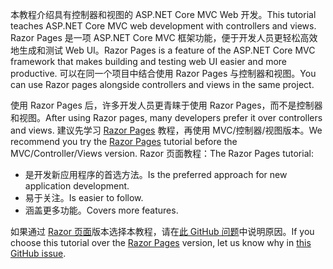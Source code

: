 <span data-ttu-id="2891f-101">本教程介绍具有控制器和视图的 ASP.NET Core MVC Web 开发。</span><span class="sxs-lookup"><span data-stu-id="2891f-101">This tutorial teaches ASP.NET Core MVC web development with controllers and views.</span></span> <span data-ttu-id="2891f-102">Razor Pages 是一项 ASP.NET Core MVC 框架功能，便于开发人员更轻松高效地生成和测试 Web UI。</span><span class="sxs-lookup"><span data-stu-id="2891f-102">Razor Pages is a feature of the ASP.NET Core MVC framework that makes building and testing web UI easier and more productive.</span></span> <span data-ttu-id="2891f-103">可以在同一个项目中结合使用 Razor Pages 与控制器和视图。</span><span class="sxs-lookup"><span data-stu-id="2891f-103">You can use Razor pages alongside controllers and views in the same project.</span></span>

<span data-ttu-id="2891f-104">使用 Razor Pages 后，许多开发人员更青睐于使用 Razor Pages，而不是控制器和视图。</span><span class="sxs-lookup"><span data-stu-id="2891f-104">After using Razor pages, many developers prefer it over controllers and views.</span></span> <span data-ttu-id="2891f-105">建议先学习 [Razor Pages](xref:tutorials/razor-pages/razor-pages-start) 教程，再使用 MVC/控制器/视图版本。</span><span class="sxs-lookup"><span data-stu-id="2891f-105">We recommend you try the [Razor Pages](xref:tutorials/razor-pages/razor-pages-start) tutorial before the MVC/Controller/Views version.</span></span> <span data-ttu-id="2891f-106">Razor 页面教程：</span><span class="sxs-lookup"><span data-stu-id="2891f-106">The Razor Pages tutorial:</span></span>

* <span data-ttu-id="2891f-107">是开发新应用程序的首选方法。</span><span class="sxs-lookup"><span data-stu-id="2891f-107">Is the preferred approach for new application development.</span></span>
* <span data-ttu-id="2891f-108">易于关注。</span><span class="sxs-lookup"><span data-stu-id="2891f-108">Is easier to follow.</span></span>
* <span data-ttu-id="2891f-109">涵盖更多功能。</span><span class="sxs-lookup"><span data-stu-id="2891f-109">Covers more features.</span></span>

<span data-ttu-id="2891f-110">如果通过 [Razor 页面](xref:tutorials/razor-pages/razor-pages-start)版本选择本教程，请在[此 GitHub 问题](https://github.com/aspnet/Docs/issues/6146)中说明原因。</span><span class="sxs-lookup"><span data-stu-id="2891f-110">If you choose this tutorial over the [Razor Pages](xref:tutorials/razor-pages/razor-pages-start) version, let us know why in [this GitHub issue](https://github.com/aspnet/Docs/issues/6146).</span></span>
